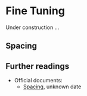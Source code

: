 # Fine Tuning

Under construction ...

## Spacing

<!-- [temporarily move up a section title, \\blank[back,disable]](https://mailman.ntg.nl/pipermail/ntg-context/2020/100100.html) -->

## Further readings

- Official documents:
    - [Spacing](http://www.pragma-ade.nl/general/manuals/spacing-mkiv.pdf), unknown date

